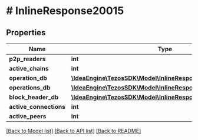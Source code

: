 # # InlineResponse20015

## Properties

Name | Type | Description | Notes
------------ | ------------- | ------------- | -------------
**p2p_readers** | **int** |  |
**active_chains** | **int** |  |
**operation_db** | [**\IdeaEngine\TezosSDK\Model\InlineResponse20015OperationDb**](InlineResponse20015OperationDb.md) |  |
**operations_db** | [**\IdeaEngine\TezosSDK\Model\InlineResponse20015OperationDb**](InlineResponse20015OperationDb.md) |  |
**block_header_db** | [**\IdeaEngine\TezosSDK\Model\InlineResponse20015OperationDb**](InlineResponse20015OperationDb.md) |  |
**active_connections** | **int** |  |
**active_peers** | **int** |  |

[[Back to Model list]](../../README.md#models) [[Back to API list]](../../README.md#endpoints) [[Back to README]](../../README.md)
